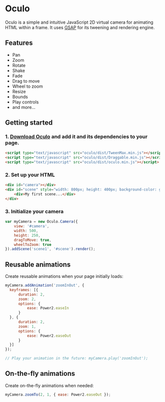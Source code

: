 # Oculo

Oculo is a simple and intuitive JavaScript 2D virtual camera for animating HTML within a frame. It uses [GSAP](https://greensock.com/gsap) for its tweening and rendering engine.

## Features
- Pan
- Zoom
- Rotate
- Shake
- Fade
- Drag to move
- Wheel to zoom
- Resize
- Bounds
- Play controls
- and more...

## Getting started
### 1. [Download Oculo](https://github.com/akucharik/oculo/archive/master.zip) and add it and its dependencies to your page.

```html
<script type="text/javascript" src="oculo/dist/TweenMax.min.js"></script>
<script type="text/javascript" src="oculo/dist/Draggable.min.js"></script>
<script type="text/javascript" src="oculo/dist/oculo.min.js"></script>
```

### 2. Set up your HTML

```html
<div id="camera"></div>
<div id="scene" style="width: 800px; height: 400px; background-color: gray;">
    <div>My first scene...</div>
</div>
```

### 3. Initialize your camera

```javascript
var myCamera = new Oculo.Camera({
    view: '#camera',
    width: 500,
    height: 250,
    dragToMove: true,
    wheelToZoom: true
}).addScene('scene1', '#scene').render();
```

## Reusable animations
Create reusable animations when your page initially loads:

```javascript
myCamera.addAnimation('zoomInOut', {
  keyframes: [{ 
      duration: 2,
      zoom: 2,
      options: { 
          ease: Power2.easeIn 
      }
  }, {
      duration: 2,
      zoom: 1,
      options: {
          ease: Power2.easeOut
      }
  }]
});

// Play your animation in the future: myCamera.play('zoomInOut');
```
## On-the-fly animations
Create on-the-fly animations when needed:

```javascript
myCamera.zoomTo(2, 1, { ease: Power2.easeOut });
```